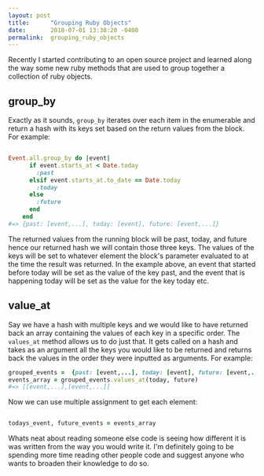 ```yaml
---
layout: post
title:      "Grouping Ruby Objects"
date:       2018-07-01 13:38:20 -0400
permalink:  grouping_ruby_objects
---
```



Recently I started contributing to an open source project and learned along the way some new ruby methods that are used to group together a collection of ruby objects.

## group_by

Exactly as it sounds, `group_by` iterates over each item in the enumerable and return a hash with its keys set based on the return values from the block. For example:

```ruby

Event.all.group_by do |event|
      if event.starts_at < Date.today
        :past
      elsif event.starts_at.to_date == Date.today
        :today
      else
        :future
      end
    end
#=> {past: [event,...], today: [event], future: [event,...]}
```

The returned values from the running block will be past, today, and future hence our returned hash we will contain those three keys. The values of the keys will be set to whatever element the block's parameter evaluated to at the time the result was returned. In the example above, an event that started before today will be set as the value of the key past, and the event that is happening today will be set as the value for the key today etc.

## value_at

Say we have a hash with multiple keys and we would like to have returned back an array containing the values of each key in a specific order. The `values_at` method allows us to do just that. It gets called on a hash and takes as an argument all the keys you would like to be returned and returns back the values in the order they were inputted as arguments. For example:

```ruby
grouped_events =  {past: [event,...], today: [event], future: [event,...]}
events_array = grouped_events.values_at(today, future)
#=> [[event,...],[event,...]]
```

Now we can use multiple assignment to get each element:

```ruby

todays_event, future_events = events_array

```

Whats neat about reading someone else code is seeing how different it is was written from the way you would write it. I'm definitely going to be spending more time reading other people code and suggest anyone who wants to broaden their knowledge to do so.
